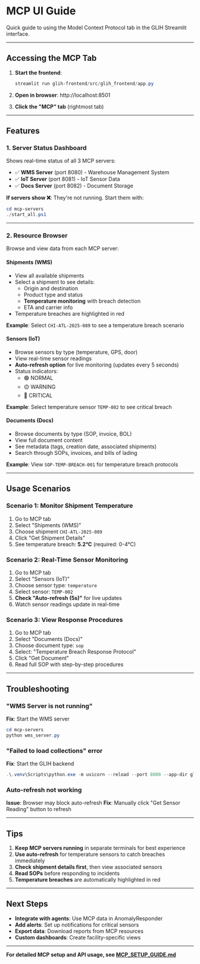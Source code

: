 # MCP UI Guide

Quick guide to using the Model Context Protocol tab in the GLIH Streamlit interface.

---

## Accessing the MCP Tab

1. **Start the frontend**:
   ```powershell
   streamlit run glih-frontend/src/glih_frontend/app.py
   ```

2. **Open in browser**: http://localhost:8501

3. **Click the "MCP" tab** (rightmost tab)

---

## Features

### 1. Server Status Dashboard

Shows real-time status of all 3 MCP servers:
- ✅ **WMS Server** (port 8080) - Warehouse Management System
- ✅ **IoT Server** (port 8081) - IoT Sensor Data  
- ✅ **Docs Server** (port 8082) - Document Storage

**If servers show ❌**: They're not running. Start them with:
```powershell
cd mcp-servers
./start_all.ps1
```

---

### 2. Resource Browser

Browse and view data from each MCP server:

#### **Shipments (WMS)**
- View all available shipments
- Select a shipment to see details:
  - Origin and destination
  - Product type and status
  - **Temperature monitoring** with breach detection
  - ETA and carrier info
- Temperature breaches are highlighted in red

**Example**: Select `CHI-ATL-2025-089` to see a temperature breach scenario

#### **Sensors (IoT)**
- Browse sensors by type (temperature, GPS, door)
- View real-time sensor readings
- **Auto-refresh option** for live monitoring (updates every 5 seconds)
- Status indicators:
  - 🟢 NORMAL
  - 🟡 WARNING
  - 🔴 CRITICAL

**Example**: Select temperature sensor `TEMP-002` to see critical breach

#### **Documents (Docs)**
- Browse documents by type (SOP, invoice, BOL)
- View full document content
- See metadata (tags, creation date, associated shipments)
- Search through SOPs, invoices, and bills of lading

**Example**: View `SOP-TEMP-BREACH-001` for temperature breach protocols

---

## Usage Scenarios

### Scenario 1: Monitor Shipment Temperature

1. Go to MCP tab
2. Select "Shipments (WMS)"
3. Choose shipment `CHI-ATL-2025-089`
4. Click "Get Shipment Details"
5. See temperature breach: **5.2°C** (required: 0-4°C)

### Scenario 2: Real-Time Sensor Monitoring

1. Go to MCP tab
2. Select "Sensors (IoT)"
3. Choose sensor type: `temperature`
4. Select sensor: `TEMP-002`
5. **Check "Auto-refresh (5s)"** for live updates
6. Watch sensor readings update in real-time

### Scenario 3: View Response Procedures

1. Go to MCP tab
2. Select "Documents (Docs)"
3. Choose document type: `sop`
4. Select: "Temperature Breach Response Protocol"
5. Click "Get Document"
6. Read full SOP with step-by-step procedures

---

## Troubleshooting

### "WMS Server is not running"

**Fix**: Start the WMS server
```powershell
cd mcp-servers
python wms_server.py
```

### "Failed to load collections" error

**Fix**: Start the GLIH backend
```powershell
.\.venv\Scripts\python.exe -m uvicorn --reload --port 8000 --app-dir glih-backend/src glih_backend.api.main:app
```

### Auto-refresh not working

**Issue**: Browser may block auto-refresh
**Fix**: Manually click "Get Sensor Reading" button to refresh

---

## Tips

1. **Keep MCP servers running** in separate terminals for best experience
2. **Use auto-refresh** for temperature sensors to catch breaches immediately
3. **Check shipment details first**, then view associated sensors
4. **Read SOPs** before responding to incidents
5. **Temperature breaches** are automatically highlighted in red

---

## Next Steps

- **Integrate with agents**: Use MCP data in AnomalyResponder
- **Add alerts**: Set up notifications for critical sensors
- **Export data**: Download reports from MCP resources
- **Custom dashboards**: Create facility-specific views

---

**For detailed MCP setup and API usage, see [MCP_SETUP_GUIDE.md](MCP_SETUP_GUIDE.md)**
